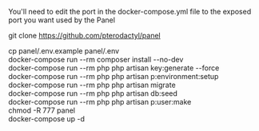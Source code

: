 You'll need to edit the port in the docker-compose.yml file to the exposed port you want used by the Panel  

git clone https://github.com/pterodactyl/panel

cp panel/.env.example panel/.env  
docker-compose run --rm composer install --no-dev  
docker-compose run --rm php php artisan key:generate --force  
docker-compose run --rm php php artisan p:environment:setup  
docker-compose run --rm php php artisan migrate  
docker-compose run --rm php php artisan db:seed  
docker-compose run --rm php php artisan p:user:make  
chmod -R 777 panel  
docker-compose up -d  
